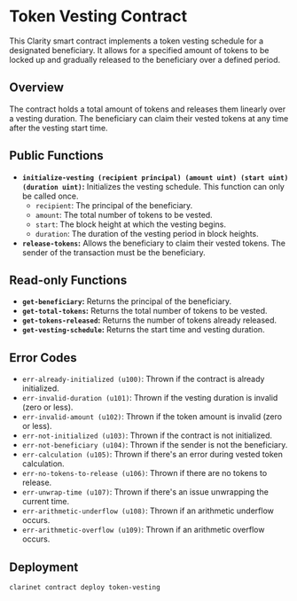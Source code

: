 # Token Vesting Contract

This Clarity smart contract implements a token vesting schedule for a designated beneficiary. It allows for a specified amount of tokens to be locked up and gradually released to the beneficiary over a defined period.

## Overview

The contract holds a total amount of tokens and releases them linearly over a vesting duration. The beneficiary can claim their vested tokens at any time after the vesting start time.

## Public Functions

* **`initialize-vesting (recipient principal) (amount uint) (start uint) (duration uint)`:** Initializes the vesting schedule. This function can only be called once.
    * `recipient`: The principal of the beneficiary.
    * `amount`: The total number of tokens to be vested.
    * `start`: The block height at which the vesting begins.
    * `duration`: The duration of the vesting period in block heights.
* **`release-tokens`:** Allows the beneficiary to claim their vested tokens. The sender of the transaction must be the beneficiary.

## Read-only Functions

* **`get-beneficiary`:** Returns the principal of the beneficiary.
* **`get-total-tokens`:** Returns the total number of tokens to be vested.
* **`get-tokens-released`:** Returns the number of tokens already released.
* **`get-vesting-schedule`:** Returns the start time and vesting duration.

## Error Codes

* `err-already-initialized (u100)`: Thrown if the contract is already initialized.
* `err-invalid-duration (u101)`: Thrown if the vesting duration is invalid (zero or less).
* `err-invalid-amount (u102)`: Thrown if the token amount is invalid (zero or less).
* `err-not-initialized (u103)`: Thrown if the contract is not initialized.
* `err-not-beneficiary (u104)`: Thrown if the sender is not the beneficiary.
* `err-calculation (u105)`: Thrown if there's an error during vested token calculation.
* `err-no-tokens-to-release (u106)`: Thrown if there are no tokens to release.
* `err-unwrap-time (u107)`: Thrown if there's an issue unwrapping the current time.
* `err-arithmetic-underflow (u108)`: Thrown if an arithmetic underflow occurs.
* `err-arithmetic-overflow (u109)`: Thrown if an arithmetic overflow occurs.


## Deployment

```bash
clarinet contract deploy token-vesting
